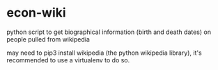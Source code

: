# econ-wiki
python script to get biographical information (birth and death dates) on people pulled from wikipedia

may need to pip3 install wikipedia (the python wikipedia library), it's recommended to use a virtualenv to do so.
